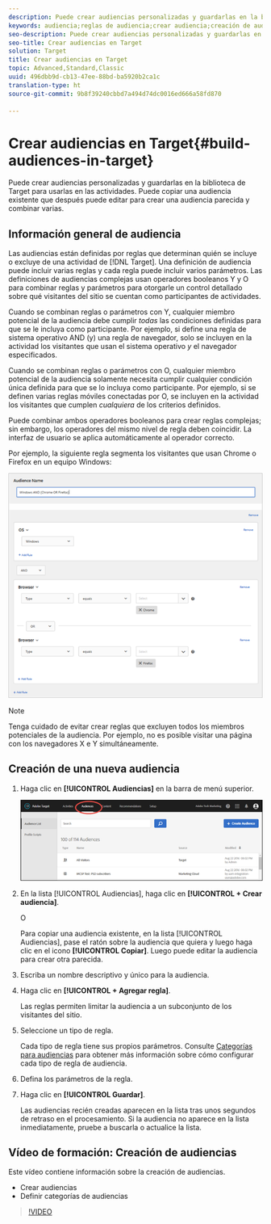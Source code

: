 ```yaml
---
description: Puede crear audiencias personalizadas y guardarlas en la biblioteca de Target para usarlas en las actividades. Puede copiar una audiencia existente que después puede editar para crear una audiencia parecida y combinar varias.
keywords: audiencia;reglas de audiencia;crear audiencia;creación de audiencia
seo-description: Puede crear audiencias personalizadas y guardarlas en la biblioteca de Target para usarlas en las actividades. Puede copiar una audiencia existente que después puede editar para crear una audiencia parecida y combinar varias.
seo-title: Crear audiencias en Target
solution: Target
title: Crear audiencias en Target
topic: Advanced,Standard,Classic
uuid: 496dbb9d-cb13-47ee-88bd-ba5920b2ca1c
translation-type: ht
source-git-commit: 9b8f39240cbbd7a494d74dc0016ed666a58fd870

---
```



# Crear audiencias en Target{#build-audiences-in-target}

Puede crear audiencias personalizadas y guardarlas en la biblioteca de Target para usarlas en las actividades. Puede copiar una audiencia existente que después puede editar para crear una audiencia parecida y combinar varias.

## Información general de audiencia

Las audiencias están definidas por reglas que determinan quién se incluye o excluye de una actividad de [!DNL Target]. Una definición de audiencia puede incluir varias reglas y cada regla puede incluir varios parámetros. Las definiciones de audiencias complejas usan operadores booleanos Y y O para combinar reglas y parámetros para otorgarle un control detallado sobre qué visitantes del sitio se cuentan como participantes de actividades.

Cuando se combinan reglas o parámetros con Y, cualquier miembro potencial de la audiencia debe cumplir *todas* las condiciones definidas para que se le incluya como participante. Por ejemplo, si define una regla de sistema operativo AND (y) una regla de navegador, solo se incluyen en la actividad los visitantes que usan el sistema operativo *y* el navegador especificados.

Cuando se combinan reglas o parámetros con O, cualquier miembro potencial de la audiencia solamente necesita cumplir cualquier condición única definida para que se lo incluya como participante. Por ejemplo, si se definen varias reglas móviles conectadas por O, se incluyen en la actividad los visitantes que cumplen *cualquiera* de los criterios definidos.

Puede combinar ambos operadores booleanos para crear reglas complejas; sin embargo, los operadores del mismo nivel de regla deben coincidir. La interfaz de usuario se aplica automáticamente al operador correcto.

Por ejemplo, la siguiente regla segmenta los visitantes que usan Chrome o Firefox en un equipo Windows:

![](assets/audience_create.png)

>[!NOTE]
>
>Tenga cuidado de evitar crear reglas que excluyen todos los miembros potenciales de la audiencia. Por ejemplo, no es posible visitar una página con los navegadores X e Y simultáneamente.

## Creación de una nueva audiencia

1. Haga clic en **[!UICONTROL Audiencias]** en la barra de menú superior.

   ![](assets/audiences_list.png)

1. En la lista [!UICONTROL Audiencias], haga clic en **[!UICONTROL + Crear audiencia]**.

   O

   Para copiar una audiencia existente, en la lista [!UICONTROL Audiencias], pase el ratón sobre la audiencia que quiera y luego haga clic en el icono **[!UICONTROL Copiar]**. Luego puede editar la audiencia para crear otra parecida.

1. Escriba un nombre descriptivo y único para la audiencia.
1. Haga clic en **[!UICONTROL + Agregar regla]**.

   Las reglas permiten limitar la audiencia a un subconjunto de los visitantes del sitio.
1. Seleccione un tipo de regla.

   Cada tipo de regla tiene sus propios parámetros. Consulte [Categorías para audiencias](../../c-target/c-audiences/c-target-rules/target-rules.md#concept_E3A77E42F1644503A829B5107B20880D) para obtener más información sobre cómo configurar cada tipo de regla de audiencia.
1. Defina los parámetros de la regla.
1. Haga clic en **[!UICONTROL Guardar]**.

   Las audiencias recién creadas aparecen en la lista tras unos segundos de retraso en el procesamiento. Si la audiencia no aparece en la lista inmediatamente, pruebe a buscarla o actualice la lista.

## Vídeo de formación: Creación de audiencias

Este vídeo contiene información sobre la creación de audiencias.

* Crear audiencias
* Definir categorías de audiencias

>[!VIDEO](https://video.tv.adobe.com/v/17392)